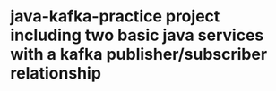 # java-kafka-practice project including two basic java services with a kafka publisher/subscriber relationship
